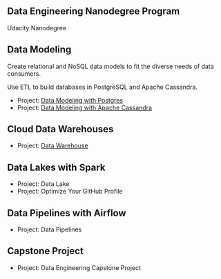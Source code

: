 ## Data Engineering Nanodegree Program ##
Udacity Nanodegree

## Data Modeling ##
Create relational and NoSQL data models to fit the diverse needs of data consumers. 

Use ETL to build databases in PostgreSQL and Apache Cassandra.

- Project: [Data Modeling with Postgres](https://github.com/mzcolor001/Data-Engineer-Practice/tree/master/Data%20Modeling%20with%20Postgres)
- Project: [Data Modeling with Apache Cassandra](https://github.com/mzcolor001/Data-Engineer-Practice/tree/master/Data%20Modeling%20with%20Apache%20Cassandra)

## Cloud Data Warehouses ##
- Project: [Data Warehouse](https://github.com/mzcolor001/Data-Engineer-Practice/tree/master/Data%20Warehouse)

## Data Lakes with Spark ##
- Project: Data Lake
- Project: Optimize Your GitHub Profile

## Data Pipelines with Airflow ##
- Project: Data Pipelines

## Capstone Project ##
- Project: Data Engineering Capstone Project
